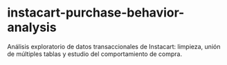 # instacart-purchase-behavior-analysis
Análisis exploratorio de datos transaccionales de Instacart: limpieza, unión de múltiples tablas y estudio del comportamiento de compra.
